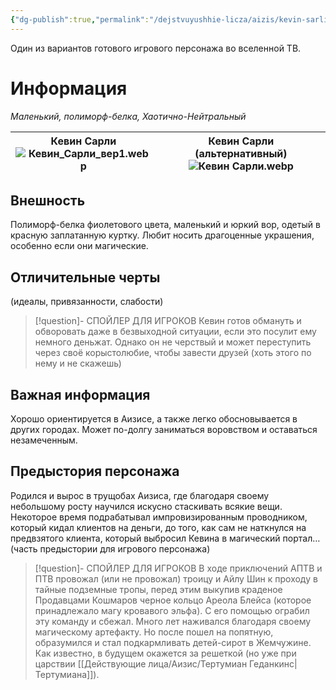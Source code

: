 ```yaml
---
{"dg-publish":true,"permalink":"/dejstvuyushhie-licza/aizis/kevin-sarli/","dgPassFrontmatter":true}
---
```


Один из вариантов готового игрового персонажа во вселенной ТВ.
# Информация

*Маленький, полиморф-белка, Хаотично-Нейтральный*

| Кевин Сарли<br>![Кевин_Сарли_вер1.webp](/img/user/%D0%9A%D0%B5%D0%B2%D0%B8%D0%BD_%D0%A1%D0%B0%D1%80%D0%BB%D0%B8_%D0%B2%D0%B5%D1%801.webp) | Кевин Сарли (альтернативный)<br>![Кевин Сарли.webp](/img/user/%D0%9A%D0%B5%D0%B2%D0%B8%D0%BD%20%D0%A1%D0%B0%D1%80%D0%BB%D0%B8.webp) |
| ----------------------------------------- | ---------------------------------------------------- |
## Внешность
Полиморф-белка фиолетового цвета, маленький и юркий вор, одетый в красную заплатанную куртку. Любит носить драгоценные украшения, особенно если они магические.

## Отличительные черты
(идеалы, привязанности, слабости)
> [!question]- СПОЙЛЕР ДЛЯ ИГРОКОВ
>Кевин готов обмануть и обворовать даже в безвыходной ситуации, если это посулит ему немного деньжат.
>Однако он не черствый и может переступить через своё корыстолюбие, чтобы завести друзей (хоть этого по нему и не скажешь)

## Важная информация
Хорошо ориентируется в Аизисе, а также легко обосновывается в других городах.
Может по-долгу заниматься воровством и оставаться незамеченным.

## Предыстория персонажа
Родился и вырос в трущобах Аизиса, где благодаря своему небольшому росту научился искусно стаскивать всякие вещи. Некоторое время подрабатывал импровизированным проводником, который кидал клиентов на деньги, до того, как сам не наткнулся на предвзятого клиента, который выбросил Кевина в магический портал… (часть предыстории для игрового персонажа)   
> [!question]- СПОЙЛЕР ДЛЯ ИГРОКОВ
>В ходе приключений АПТВ и ПТВ провожал (или не провожал) троицу и Айлу Шин к проходу в тайные подземные тропы, перед этим выкупив краденое Продавцами Кошмаров черное кольцо Ареола Блейса (которое принадлежало магу кровавого эльфа). С его помощью ограбил эту команду и сбежал. 
>Много лет наживался благодаря своему магическому артефакту. Но после пошел на попятную, образумился и стал подкармливать детей-сирот в Жемчужине. Как известно, в будущем окажется за решеткой (но уже при царствии [[Действующие лица/Аизис/Тертумиан Геданкинс\|Тертумиана]]).
